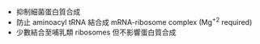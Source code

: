 - 抑制細菌蛋白質合成
- 防止 aminoacyl tRNA 結合成 mRNA-ribosome complex (Mg<sup>+2</sup> required)
- 少數結合至哺乳類 ribosomes 但不影響蛋白質合成
